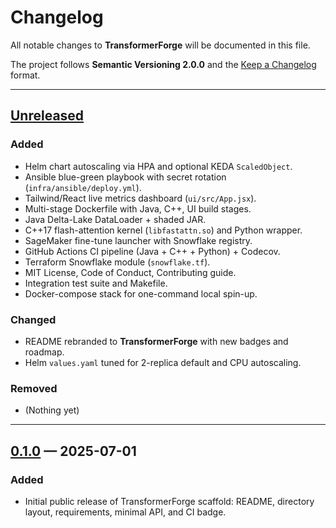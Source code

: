 # Changelog
All notable changes to **TransformerForge** will be documented in this file.

The project follows **Semantic Versioning 2.0.0** and the 
[Keep a Changelog](https://keepachangelog.com/en/1.1.0/) format.

---

## [Unreleased]
### Added
- Helm chart autoscaling via HPA and optional KEDA `ScaledObject`.
- Ansible blue-green playbook with secret rotation (`infra/ansible/deploy.yml`).
- Tailwind/React live metrics dashboard (`ui/src/App.jsx`).
- Multi-stage Dockerfile with Java, C++, UI build stages.
- Java Delta-Lake DataLoader + shaded JAR.
- C++17 flash-attention kernel (`libfastattn.so`) and Python wrapper.
- SageMaker fine-tune launcher with Snowflake registry.
- GitHub Actions CI pipeline (Java + C++ + Python) + Codecov.
- Terraform Snowflake module (`snowflake.tf`).
- MIT License, Code of Conduct, Contributing guide.
- Integration test suite and Makefile.
- Docker-compose stack for one-command local spin-up.

### Changed
- README rebranded to **TransformerForge** with new badges and roadmap.
- Helm `values.yaml` tuned for 2-replica default and CPU autoscaling.

### Removed
- (Nothing yet)

---

## [0.1.0] — 2025-07-01
### Added
- Initial public release of TransformerForge scaffold: README, directory layout, requirements, minimal API, and CI badge.

[Unreleased]: https://github.com/Trojan3877/TransformerForge/compare/v0.1.0...HEAD
[0.1.0]: https://github.com/Trojan3877/TransformerForge/releases/tag/v0.1.0
